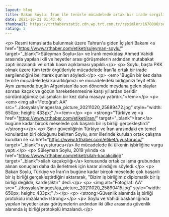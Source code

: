 ```yaml
--- 
layout: blog
title: Bakan Soylu: İran ile terörle mücadelede ortak bir irade sergiliyoruz
date: 2021-10-21 01:43:46
thumbnail: https://trthaberstatic.cdn.wp.trt.com.tr/resimler/1678000/suleyman-soylu-iran-aa-1678948.jpg
rating: 5
---
```

&lt;p&gt;
	Resmi temaslarda bulunmak üzere Tahran'a giden İçişleri Bakanı &lt;a href=&quot;https://www.trthaber.com/etiket/suleyman-soylu/&quot; target=&quot;_blank&quot;&gt;Süleyman Soylu&lt;/a&gt; ve İranlı mevkidaşı Ahmed Vahidi arasında yapılan ikili ve heyetler arası görüşmelerin ardından mutabakat zaptı imzalandı ve ortak basın açıklaması yapıldı.&lt;/p&gt;
&lt;p&gt;
	Soylu, başta PKK olmak üzere tüm terör örgütleriyle mücadelede İran'la ortak bir irade sergilendiğini belirterek şunları söyledi:&lt;/p&gt;
&lt;p&gt;
	&lt;em&gt;&quot;Bugün bir kez daha terörle mücadeledeki kararlılığımızı ve mücadeledeki birliğimizi teyit ettik. Aynı zamanda bugün Afganistan'da son dönemde meydana gelen olaylar sonrası kaçak ve göçün hareketlenmesine karşı yıllardan beridir sürdürdüğümüz çalışmaları bir kez daha masaya yatırdık.&quot;&lt;/em&gt;&lt;/p&gt;
&lt;p&gt;
	&lt;em&gt;&lt;img alt=&quot;Fotoğraf: AA&quot; src=&quot;../dosyalar/images/aa_picture_20211020_25889472.jpg&quot; style=&quot;width: 650px; height: 433px;&quot; /&gt;&lt;/em&gt;&lt;/p&gt;
&lt;p&gt;
	&lt;strong&gt;&quot;Türkiye ve &lt;a href=&quot;https://www.trthaber.com/etiket/iran/&quot; target=&quot;_blank&quot;&gt;İran&lt;/a&gt; bugüne kadar birçok meselede çok başarılı bir iş birliği gerçekleştirdi&quot;&lt;/strong&gt;&lt;/p&gt;
&lt;p&gt;
	Sınır güvenliğinin Türkiye ve İran arasındaki en temel konulardan biri olduğunu belirten Soylu, sınır illerinde kurulan ortak çalışma kurulları ile &lt;a href=&quot;https://www.trthaber.com/etiket/uyusturucu/&quot; target=&quot;_blank&quot;&gt;uyuşturucu&lt;/a&gt; ile mücadelede iki ülkenin işbirliğine vurgu yaptı.&lt;/p&gt;
&lt;p&gt;
	Süleyman Soylu, 2019 yılında &lt;a href=&quot;https://www.trthaber.com/etiket/silah-kacakciligi/&quot; target=&quot;_blank&quot;&gt;silah kaçakçılığı&lt;/a&gt; konusunda ortak çalışma grubundan alınan sonuçları daha da ilerletmek için karar alındığını söyledi.&lt;/p&gt;
&lt;p&gt;
	Bakan Soylu, Türkiye ve İran'ın bugüne kadar birçok meselede çok başarılı bir iş birliği gerçekleştirdiğini aktararak, &quot;Bizim iş birliğimiz diplomatik bir iş birliği değildir, kardeşliktir&quot; dedi.&lt;/p&gt;
&lt;p&gt;
	&lt;img alt=&quot;Fotoğraf: AA&quot; src=&quot;../dosyalar/images/aa_picture_20211020_25890415.jpg&quot; style=&quot;width: 650px; height: 433px;&quot; /&gt;&lt;/p&gt;
&lt;p&gt;
	&lt;strong&gt;Güvenlik alanında iş birliği protokolü imzalandı&lt;/strong&gt;&lt;/p&gt;
&lt;p&gt;
	Soylu ve Vahidi başkanlığında yapılan heyetler arası görüşmelerin ardından iki ülke arasında güvenlik alanında iş birliği protokolü imzalandı.&lt;/p&gt;